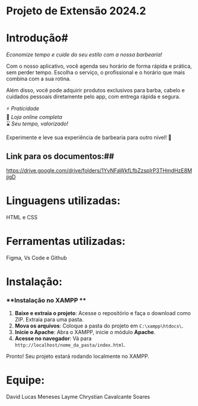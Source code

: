 # Projeto de Extensão 2024.2
# Introdução#
*Economize tempo e cuide do seu estilo com a nossa barbearia!*  

Com o nosso aplicativo, você agenda seu horário de forma rápida e prática, sem perder tempo. Escolha o serviço, o profissional e o horário que mais combina com a sua rotina.  

Além disso, você pode adquirir produtos exclusivos para barba, cabelo e cuidados pessoais diretamente pelo app, com entrega rápida e segura.  

⚡ *Praticidade*  
🛒 *Loja online completa*  
⌛ *Seu tempo, valorizado!*  

Experimente e leve sua experiência de barbearia para outro nível! 💈



## Link para os documentos:##
https://drive.google.com/drive/folders/1YvNFaWkfLfbZzsplrP3THmdHzE8MjjgD


# Linguagens utilizadas:
HTML e CSS



# Ferramentas utilizadas:
Figma, Vs Code e Github


# Instalação:
### **Instalação no XAMPP **

1. **Baixe e extraia o projeto**: Acesse o repositório e faça o download como ZIP. Extraia para uma pasta.  
2. **Mova os arquivos**: Coloque a pasta do projeto em `C:\xampp\htdocs\`.  
3. **Inicie o Apache**: Abra o XAMPP, inicie o módulo **Apache**.  
4. **Acesse no navegador**: Vá para `http://localhost/nome_da_pasta/index.html`.  

Pronto! Seu projeto estará rodando localmente no XAMPP.


# Equipe:

David Lucas Meneses Layme
Chrystian Cavalcante Soares

